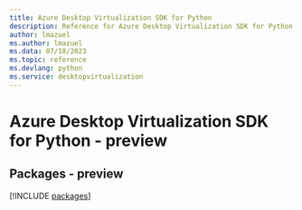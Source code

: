 ```yaml
---
title: Azure Desktop Virtualization SDK for Python
description: Reference for Azure Desktop Virtualization SDK for Python
author: lmazuel
ms.author: lmazuel
ms.data: 07/18/2023
ms.topic: reference
ms.devlang: python
ms.service: desktopvirtualization
---
```

# Azure Desktop Virtualization SDK for Python - preview
## Packages - preview
[!INCLUDE [packages](desktop-virtualization-index.md)]